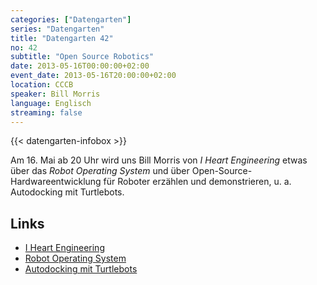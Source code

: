 ```yaml
---
categories: ["Datengarten"]
series: "Datengarten"
title: "Datengarten 42"
no: 42
subtitle: "Open Source Robotics"
date: 2013-05-16T00:00:00+02:00
event_date: 2013-05-16T20:00:00+02:00
location: CCCB
speaker: Bill Morris
language: Englisch
streaming: false
---
```

{{< datengarten-infobox >}}

Am 16. Mai ab 20 Uhr wird uns Bill Morris von *I Heart Engineering*
etwas über das *Robot Operating System* und über
Open-Source-Hardwareentwicklung für Roboter erzählen und demonstrieren,
u. a. Autodocking mit Turtlebots.

Links
-----

-   [I Heart Engineering](http://store.iheartengineering.com/about-magento-demo-store)
-   [Robot Operating System](https://www.ros.org/wiki/)
-   [Autodocking mit Turtlebots](https://www.youtube.com/watch?v=3XXVQdEpoUM)

